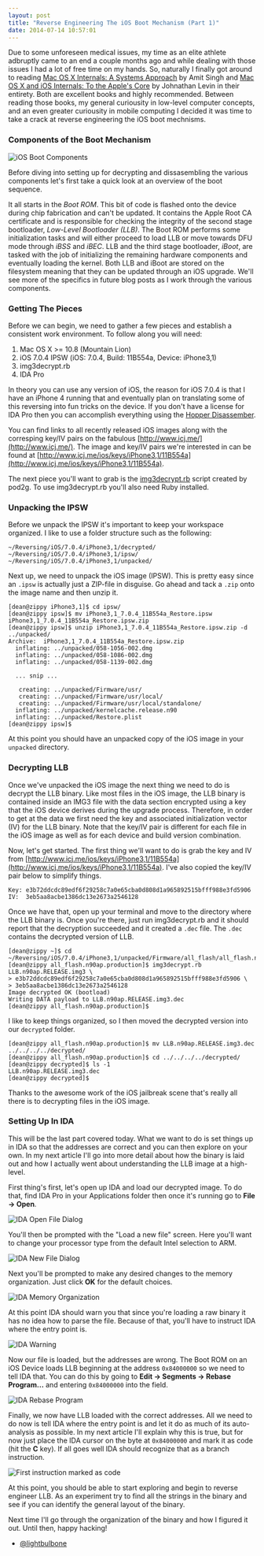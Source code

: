 ```yaml
---
layout: post
title: "Reverse Engineering The iOS Boot Mechanism (Part 1)"
date: 2014-07-14 10:57:01
---
```


Due to some unforeseen medical issues, my time as an elite athlete adbruptly came to an end a couple months ago and while dealing with those issues I had a lot of free time on my hands.  So, naturally I finally got around to reading [Mac OS X Internals: A Systems Approach](http://www.amazon.com/Mac-OS-Internals-Systems-Approach/dp/0321278542) by Amit Singh and [Mac OS X and iOS Internals: To the Apple's Core](http://www.amazon.com/Mac-OS-iOS-Internals-Apples/dp/1118057651) by Johnathan Levin in their entirety.  Both are excellent books and highly recommended.  Between reading those books, my general curiousity in low-level computer concepts, and an even greater curiousity in mobile computing I decided it was time to take a crack at reverse engineering the iOS boot mechnisms.

### Components of the Boot Mechanism

![iOS Boot Components](/assets/images/2014/07/Components.png "iOS Boot Components")

Before diving into setting up for decrypting and dissasembling the various components let's first take a quick look at an overview of the boot sequence.

It all starts in the _Boot ROM_.  This bit of code is flashed onto the device during chip fabrication and can't be updated.  It contains the Apple Root CA certificate and is responsible for checking the integrity of the second stage bootloader, _Low-Level Bootloader (LLB)_.  The Boot ROM performs some initialization tasks and will either proceed to load LLB or move towards DFU mode through _iBSS_ and _iBEC_.  LLB and the third stage bootloader, _iBoot_, are tasked with the job of initializing the remaining hardware components and eventually loading the kernel.  Both LLB and iBoot are stored on the filesystem meaning that they can be updated through an iOS upgrade.  We'll see more of the specifics in future blog posts as I work through the various components.

### Getting The Pieces

Before we can begin, we need to gather a few pieces and establish a consistent work environment.  To follow along you will need:

1. Mac OS X >= 10.8 (Mountain Lion)
2. iOS 7.0.4 IPSW (iOS: 7.0.4, Build: 11B554a, Device: iPhone3,1)
3. img3decrypt.rb
4. IDA Pro

In theory you can use any version of iOS, the reason for iOS 7.0.4 is that I have an iPhone 4 running that and eventually plan on translating some of this reversing into fun tricks on the device.  If you don't have a license for IDA Pro then you can accomplish everything using the [Hopper Disassember](http://hopperapp.com/).

You can find links to all recently released iOS images along with the corresping key/IV pairs on the fabulous [http://www.icj.me/](http://www.icj.me/).  The image and key/IV pairs we're interested in can be found at [http://www.icj.me/ios/keys/iPhone3,1/11B554a](http://www.icj.me/ios/keys/iPhone3,1/11B554a).

The next piece you'll want to grab is the [img3decrypt.rb](https://github.com/pod2g/ios_stuff/blob/master/misc-hs07/img3decrypt.rb) script created by pod2g.  To use img3decrypt.rb you'll also need Ruby installed.

### Unpacking the IPSW

Before we unpack the IPSW it's important to keep your workspace organized.  I like to use a folder structure such as the following:

~~~
~/Reversing/iOS/7.0.4/iPhone3,1/decrypted/
~/Reversing/iOS/7.0.4/iPhone3,1/ipsw/
~/Reversing/iOS/7.0.4/iPhone3,1/unpacked/
~~~

Next up, we need to unpack the iOS image (IPSW).  This is pretty easy since an `.ipsw` is actually just a ZIP-file in disguise.  Go ahead and tack a `.zip` onto the image name and then unzip it.

~~~
[dean@zippy iPhone3,1]$ cd ipsw/
[dean@zippy ipsw]$ mv iPhone3,1_7.0.4_11B554a_Restore.ipsw iPhone3,1_7.0.4_11B554a_Restore.ipsw.zip
[dean@zippy ipsw]$ unzip iPhone3,1_7.0.4_11B554a_Restore.ipsw.zip -d ../unpacked/
Archive:  iPhone3,1_7.0.4_11B554a_Restore.ipsw.zip
  inflating: ../unpacked/058-1056-002.dmg  
  inflating: ../unpacked/058-1086-002.dmg  
  inflating: ../unpacked/058-1139-002.dmg  

  ... snip ...

   creating: ../unpacked/Firmware/usr/
   creating: ../unpacked/Firmware/usr/local/
   creating: ../unpacked/Firmware/usr/local/standalone/
  inflating: ../unpacked/kernelcache.release.n90  
  inflating: ../unpacked/Restore.plist  
[dean@zippy ipsw]$ 
~~~

At this point you should have an unpacked copy of the iOS image in your `unpacked` directory.

### Decrypting LLB

Once we've unpacked the iOS image the next thing we need to do is decrypt the LLB binary.  Like most files in the iOS image, the LLB binary is contained inside an IMG3 file with the data section encrypted using a key that the iOS device derives during the upgrade process.  Therefore, in order to get at the data we first need the key and associated initialization vector (IV) for the LLB binary.  Note that the key/IV pair is different for each file in the iOS image as well as for each device and build version combination.

Now, let's get started.  The first thing we'll want to do is grab the key and IV from [http://www.icj.me/ios/keys/iPhone3,1/11B554a](http://www.icj.me/ios/keys/iPhone3,1/11B554a).  I've also copied the key/IV pair below to simplify things.

~~~
Key: e3b72ddcdc89edf6f29258c7a0e65cba0d808d1a965892515bfff988e3fd5906
IV:  3eb5aa8acbe1386dc13e2673a2546128
~~~

Once we have that, open up your terminal and move to the directory where the LLB binary is.  Once you're there, just run img3decrypt.rb and it should report that the decryption succeeded and it created a `.dec` file.  The `.dec` contains the decrypted version of LLB.

~~~
[dean@zippy ~]$ cd ~/Reversing/iOS/7.0.4/iPhone3,1/unpacked/Firmware/all_flash/all_flash.n90ap.production/
[dean@zippy all_flash.n90ap.production]$ img3decrypt.rb LLB.n90ap.RELEASE.img3 \
> e3b72ddcdc89edf6f29258c7a0e65cba0d808d1a965892515bfff988e3fd5906 \
> 3eb5aa8acbe1386dc13e2673a2546128
Image decrypted OK (bootload)
Writing DATA payload to LLB.n90ap.RELEASE.img3.dec
[dean@zippy all_flash.n90ap.production]$
~~~

I like to keep things organized, so I then moved the decrypted version into our `decrypted` folder.

~~~
[dean@zippy all_flash.n90ap.production]$ mv LLB.n90ap.RELEASE.img3.dec ../../../../decrypted/
[dean@zippy all_flash.n90ap.production]$ cd ../../../../decrypted/
[dean@zippy decrypted]$ ls -1
LLB.n90ap.RELEASE.img3.dec
[dean@zippy decrypted]$ 
~~~

Thanks to the awesome work of the iOS jailbreak scene that's really all there is to decrypting files in the iOS image.

### Setting Up In IDA

This will be the last part covered today.  What we want to do is set things up in IDA so that the addresses are correct and you can then explore on your own.  In my next article I'll go into more detail about how the binary is laid out and how I actually went about understanding the LLB image at a high-level.

First thing's first, let's open up IDA and load our decrypted image.  To do that, find IDA Pro in your Applications folder then once it's running go to **File -> Open**.

![IDA Open File Dialog](/assets/images/2014/07/IDA_Open.png)

You'll then be prompted with the "Load a new file" screen.  Here you'll want to change your processor type from the default Intel selection to ARM.

![IDA New File Dialog](/assets/images/2014/07/IDA_ARM.png)

Next you'll be prompted to make any desired changes to the memory organization.  Just click **OK** for the default choices.

![IDA Memory Organization](/assets/images/2014/07/IDA_Mem.png)

At this point IDA should warn you that since you're loading a raw binary it has no idea how to parse the file.  Because of that, you'll have to instruct IDA where the entry point is.

![IDA Warning](/assets/images/2014/07/IDA_Warn.png)

Now our file is loaded, but the addresses are wrong.  The Boot ROM on an iOS Device loads LLB beginning at the address `0x84000000` so we need to tell IDA that.  You can do this by going to **Edit -> Segments -> Rebase Program...** and entering `0x84000000` into the field.

![IDA Rebase Program](/assets/images/2014/07/IDA_GoodBase.png)

Finally, we now have LLB loaded with the correct addresses.  All we need to do now is tell IDA where the entry point is and let it do as much of its auto-analysis as possible.  In my next article I'll explain why this is true, but for now just place the IDA cursor on the byte at `0x84000000` and mark it as code (hit the **C** key).  If all goes well IDA should recognize that as a branch instruction.

![First instruction marked as code](/assets/images/2014/07/IDA_Code.png)

At this point, you should be able to start exploring and begin to reverse engineer LLB.  As an experiment try to find all the strings in the binary and see if you can identify the general layout of the binary.

Next time I'll go through the organization of the binary and how I figured it out.  Until then, happy hacking!

- [@lightbulbone](https://twitter.com/lightbulbone)

